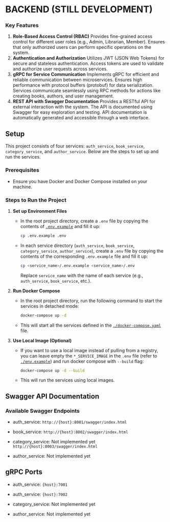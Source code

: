 # BACKEND (STILL DEVELOPMENT)

### Key Features
1. **Role-Based Access Control (RBAC)**
Provides fine-grained access control for different user roles (e.g., Admin, Librarian, Member).
Ensures that only authorized users can perform specific operations on the system.
2. **Authentication and Authorization**
Utilizes JWT (JSON Web Tokens) for secure and stateless authentication.
Access tokens are used to validate and authorize user requests across services.
3. **gRPC for Service Communication**
Implements gRPC for efficient and reliable communication between microservices.
Ensures high performance with protocol buffers (protobuf) for data serialization.
Services communicate seamlessly using RPC methods for actions like creating books, authors, and user management.
4. **REST API with Swagger Documentation**
Provides a RESTful API for external interaction with the system.
The API is documented using Swagger for easy exploration and testing.
API documentation is automatically generated and accessible through a web interface.

## Setup
This project consists of four services: `auth_service`, `book_service`, `category_service`, and `author_service`. Below are the steps to set up and run the services.

### Prerequisites

- Ensure you have Docker and Docker Compose installed on your machine.

### Steps to Run the Project

1. **Set up Environment Files**

   - In the root project directory, create a `.env` file by copying the contents of [`.env.example`](./.env.example) and fill it up:

     ```bash
     cp .env.example .env
     ```

   - In each service directory (`auth_service`, `book_service`, `category_service`, `author_service`), create a `.env` file by copying the contents of the corresponding `.env.example` file and fill it up:

     ```bash
     cp <service_name>/.env.example <service_name>/.env
     ```

     Replace `service_name` with the name of each service (e.g., `auth_service`, `book_service`, etc.).

2. **Run Docker Compose**

   - In the root project directory, run the following command to start the services in detached mode:

     ```bash
     docker-compose up -d
     ```

   - This will start all the services defined in the [`./docker-compose.yaml`](./docker-compose.yaml) file.

3. **Use Local Image (Optional)**

   - If you want to use a local image instead of pulling from a registry, you can leave empty the `*_SERVICE_IMAGE` in the `.env` file (refer to [`./env.example`](./env.example)) and run docker compose with `--build` flag:

     ```bash
     docker-compose up -d --build
     ```

   - This will run the services using local images.

## Swagger API Documentation
### Available Swagger Endpoints
- auth_service:
  `http://{host}:8001/swagger/index.html`

- book_service:
  `http://{host}:8002/swagger/index.html`

- category_service: Not implemented yet
  `http://{host}:8003/swagger/index.html`

- author_service: Not implemented yet

## gRPC Ports
- auth_service:
 `{host}:7001`

- auth_service:
 `{host}:7002`

- category_service:
  Not implemented yet

- author_service:
  Not implemented yet
